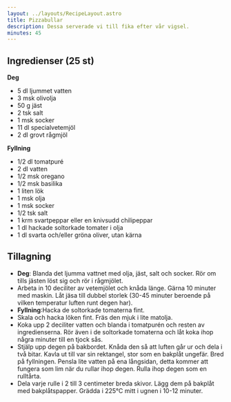 ```yaml
---
layout: ../layouts/RecipeLayout.astro
title: Pizzabullar
description: Dessa serverade vi till fika efter vår vigsel.
minutes: 45
---
```


## Ingredienser (25 st)

**Deg**

- 5 dl ljummet vatten
- 3 msk olivolja
- 50 g jäst
- 2 tsk salt
- 1 msk socker
- 11 dl specialvetemjöl
- 2 dl grovt rågmjöl

**Fyllning**

- 1/2 dl tomatpuré
- 2 dl vatten
- 1/2 msk oregano
- 1/2 msk basilika
- 1 liten lök
- 1 msk olja
- 1 msk socker
- 1/2 tsk salt
- 1 krm svartpeppar eller en knivsudd chilipeppar
- 1 dl hackade soltorkade tomater i olja
- 1 dl svarta och/eller gröna oliver, utan kärna

## Tillagning

- **Deg**: Blanda det ljumma vattnet med olja, jäst, salt och socker. Rör om
  tills jästen löst sig och rör i rågmjölet.
- Arbeta in 10 deciliter av vetemjölet och knåda länge. Gärna 10 minuter med
  maskin. Låt jäsa till dubbel storlek (30-45 minuter beroende på vilken
  temperatur luften runt degen har).
- **Fyllning**:Hacka de soltorkade tomaterna fint.
- Skala och hacka löken fint. Fräs den mjuk i lite matolja.
- Koka upp 2 deciliter vatten och blanda i tomatpurén och resten av
  ingredienserna. Rör även i de soltorkade tomaterna och låt koka ihop några
  minuter till en tjock sås.
- Stjälp upp degen på bakbordet. Knåda den så att luften går ur och dela i två
  bitar. Kavla ut till var sin rektangel, stor som en bakplåt ungefär. Bred på
  fyllningen. Pensla lite vatten på ena långsidan, detta kommer att fungera som
  lim när du rullar ihop degen. Rulla ihop degen som en rulltårta.
- Dela varje rulle i 2 till 3 centimeter breda skivor. Lägg dem på bakplåt med
  bakplåtspapper. Grädda i 225°C mitt i ugnen i 10-12 minuter.
